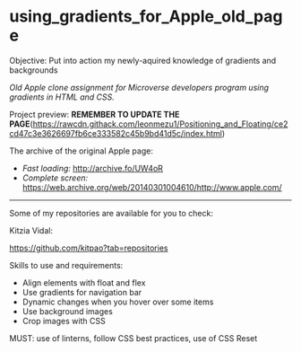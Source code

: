 # using_gradients_for_Apple_old_page
Objective: Put into action my newly-aquired knowledge of gradients and backgrounds

*Old Apple clone assignment for Microverse developers program using gradients in HTML and CSS.*

Project preview: **REMEMBER TO UPDATE THE PAGE**(https://rawcdn.githack.com/leonmezu1/Positioning_and_Floating/ce2cd47c3e3626697fb6ce333582c45b9bd41d5c/index.html)

The archive of the original Apple page:
* *Fast loading:* http://archive.fo/UW4oR
* *Complete screen:* https://web.archive.org/web/20140301004610/http://www.apple.com/
___________________________

Some of my repositories are available for you to check:

Kitzia Vidal:

https://github.com/kitpao?tab=repositories


Skills to use and requirements:

* Align elements with float and flex
* Use gradients for navigation bar
* Dynamic changes when you hover over some items
* Use background images
* Crop images with CSS

MUST: use of linterns, follow CSS best practices, use of CSS Reset
